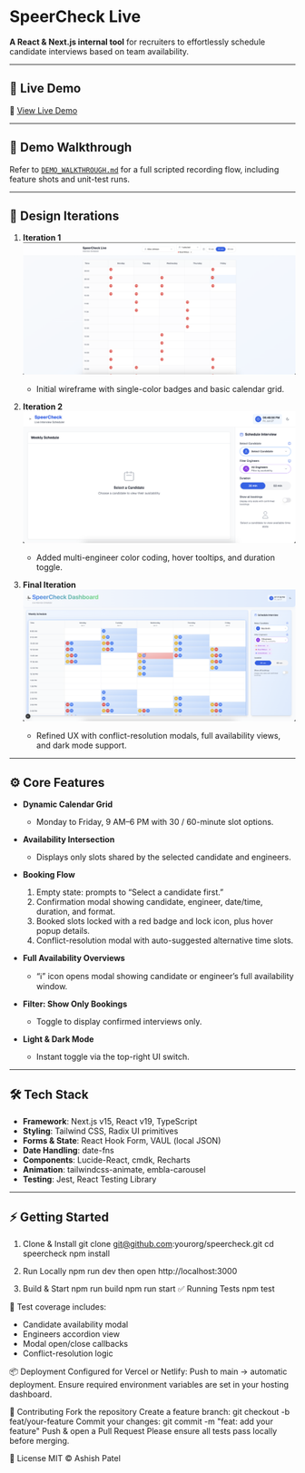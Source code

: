 # SpeerCheck Live

**A React & Next.js internal tool** for recruiters to effortlessly schedule candidate interviews based on team availability.

---

## 🚀 Live Demo

🔗 [View Live Demo](https://speercheckinterview.netlify.app/)

---

## 🎥 Demo Walkthrough

Refer to [`DEMO_WALKTHROUGH.md`](./DEMO_WALKTHROUGH.md) for a full scripted recording flow, including feature shots and unit-test runs.

---

## 📐 Design Iterations

1. **Iteration 1**  
   ![Iteration 1](./src/speer_check_V1.png)

   - Initial wireframe with single-color badges and basic calendar grid.

2. **Iteration 2**  
   ![Iteration 2](./src/speer_check_V2.png)

   - Added multi-engineer color coding, hover tooltips, and duration toggle.

3. **Final Iteration**  
   ![Final Iteration](./src/speer_check_V3.png)
   - Refined UX with conflict-resolution modals, full availability views, and dark mode support.

---

## ⚙️ Core Features

- **Dynamic Calendar Grid**

  - Monday to Friday, 9 AM–6 PM with 30 / 60-minute slot options.

- **Availability Intersection**

  - Displays only slots shared by the selected candidate and engineers.

- **Booking Flow**

  1. Empty state: prompts to “Select a candidate first.”
  2. Confirmation modal showing candidate, engineer, date/time, duration, and format.
  3. Booked slots locked with a red badge and lock icon, plus hover popup details.
  4. Conflict-resolution modal with auto-suggested alternative time slots.

- **Full Availability Overviews**

  - “ℹ️” icon opens modal showing candidate or engineer’s full availability window.

- **Filter: Show Only Bookings**

  - Toggle to display confirmed interviews only.

- **Light & Dark Mode**
  - Instant toggle via the top-right UI switch.

---

## 🛠️ Tech Stack

- **Framework**: Next.js v15, React v19, TypeScript
- **Styling**: Tailwind CSS, Radix UI primitives
- **Forms & State**: React Hook Form, VAUL (local JSON)
- **Date Handling**: date-fns
- **Components**: Lucide-React, cmdk, Recharts
- **Animation**: tailwindcss-animate, embla-carousel
- **Testing**: Jest, React Testing Library

---

## ⚡ Getting Started

1. Clone & Install
   git clone git@github.com:yourorg/speercheck.git
   cd speercheck
   npm install

2. Run Locally
   npm run dev
   then open http://localhost:3000

3. Build & Start
   npm run build
   npm run start
   ✅ Running Tests
   npm test

🧪 Test coverage includes:

- Candidate availability modal
- Engineers accordion view
- Modal open/close callbacks
- Conflict-resolution logic

📦 Deployment
Configured for Vercel or Netlify:
Push to main → automatic deployment.
Ensure required environment variables are set in your hosting dashboard.

🤝 Contributing
Fork the repository
Create a feature branch:
git checkout -b feat/your-feature
Commit your changes:
git commit -m "feat: add your feature"
Push & open a Pull Request
Please ensure all tests pass locally before merging.

📄 License
MIT © Ashish Patel
